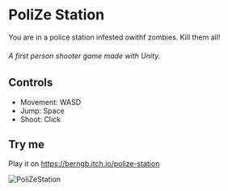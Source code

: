 # PoliZe Station

You are in a police station infested owithf zombies. 
Kill them all!

###### A first person shooter game made with Unity.

## Controls
- Movement: WASD 
- Jump: Space
- Shoot: Click

## Try me
Play it on https://berngb.itch.io/polize-station

![PoliZeStation](https://user-images.githubusercontent.com/33035442/199156916-60469797-dddc-40ab-8803-eb1be14963df.png)
